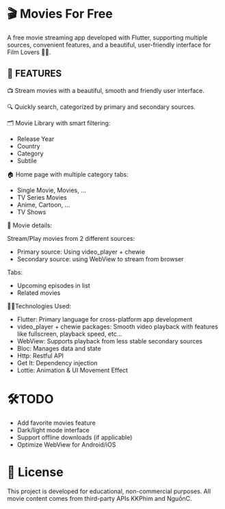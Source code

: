 # 🎬 Movies For Free

A free movie streaming app developed with Flutter, supporting multiple sources, convenient features, and a beautiful, user-friendly interface for Film Lovers 🍿🍿.

## 🚀 FEATURES

📺 Stream movies with a beautiful, smooth and friendly user interface.

🔍 Quickly search, categorized by primary and secondary sources.

🗂️ Movie Library with smart filtering:

- Release Year
- Country
- Category
- Subtile

🏠 Home page with multiple category tabs:

- Single Movie, Movies, ...
- TV Series Movies
- Anime, Cartoon, ...
- TV Shows

🧭 Movie details:

Stream/Play movies from 2 different sources:

- Primary source: Using video_player + chewie
- Secondary source: using WebView to stream from browser

Tabs:

- Upcoming episodes in list
- Related movies

🧑‍💻Technologies Used:

- Flutter: Primary language for cross-platform app development
- video_player + chewie packages: Smooth video playback with features like fullscreen, playback speed, etc...
- WebView: Supports playback from less stable secondary sources
- Bloc: Manages data and state
- Http: Restful API
- Get It: Dependency injection
- Lottie: Animation & UI Movement Effect

# 🛠TODO

- Add favorite movies feature
- Dark/light mode interface
- Support offline downloads (if applicable)
- Optimize WebView for Android/iOS

# 📜 License
This project is developed for educational, non-commercial purposes. All movie content comes from third-party APIs KKPhim and NguồnC.

